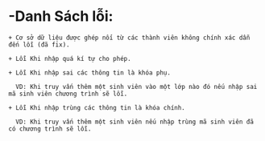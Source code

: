 # -Danh Sách lỗi:
	
	+ Cơ sở dữ liệu được ghép nối từ các thành viên không chính xác dẫn đến lỗi (đã fix).

	+ Lỗi Khi nhập quá kí tự cho phép.

	+ Lỗi Khi nhập sai các thông tin là khóa phụ.

	  VD: Khi truy vấn thêm một sinh viên vào một lớp nào đó nếu nhập sai mã sinh viên chương trình sẽ lỗi.

	+ Lỗi Khi nhập trùng các thông tin là khóa chính.

	  VD: Khi truy vấn thêm một sinh viên nếu nhập trùng mã sinh viên đã có chương trình sẽ lỗi.
